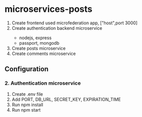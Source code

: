 # microservices-posts

<ol>
    <li>Create frontend used microfederation app, ["host",port 3000]</li>
    <li>Create authentication backend microservice </li>
    <ul>
        <li>nodejs, express</li>
        <li>passport, mongodb</li>
    </ul>
    <li>Create posts microservice </li>
    <li>Create comments microservice </li>

</ol>

## Configuration
### 2. Authentication microservice
<ol>
<li>Create .env file</li>
<li>Add PORT, DB_URL, SECRET_KEY, EXPIRATION_TIME</li>
<li>Run npm install</li>
<li>Run npm start</li>
</ol>